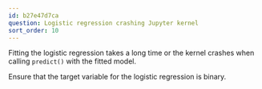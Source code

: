 ```yaml
---
id: b27e47d7ca
question: Logistic regression crashing Jupyter kernel
sort_order: 10
---
```


Fitting the logistic regression takes a long time or the kernel crashes when calling `predict()` with the fitted model.

Ensure that the target variable for the logistic regression is binary.